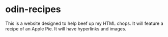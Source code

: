 # odin-recipes
This is a website designed to help beef up my HTML chops.
It will feature a recipe of an Apple Pie.
It will have hyperlinks and images.

